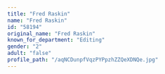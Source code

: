 ```yaml
---
title: "Fred Raskin"
name: "Fred Raskin"
id: "58194"
original_name: "Fred Raskin"
known_for_department: "Editing"
gender: "2"
adult: "false"
profile_path: "/aqNCDunpfVqzPYPpzhZZQeXDNQe.jpg"
---
```

